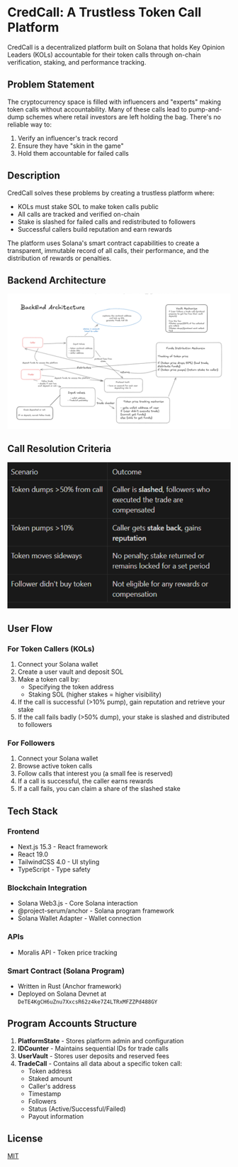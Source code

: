 # CredCall: A Trustless Token Call Platform

CredCall is a decentralized platform built on Solana that holds Key Opinion Leaders (KOLs) accountable for their token calls through on-chain verification, staking, and performance tracking.

## Problem Statement

The cryptocurrency space is filled with influencers and "experts" making token calls without accountability. Many of these calls lead to pump-and-dump schemes where retail investors are left holding the bag. There's no reliable way to:

1. Verify an influencer's track record
2. Ensure they have "skin in the game"
3. Hold them accountable for failed calls

## Description

CredCall solves these problems by creating a trustless platform where:

- KOLs must stake SOL to make token calls public
- All calls are tracked and verified on-chain
- Stake is slashed for failed calls and redistributed to followers
- Successful callers build reputation and earn rewards

The platform uses Solana's smart contract capabilities to create a transparent, immutable record of all calls, their performance, and the distribution of rewards or penalties.

## Backend Architecture

![Backend Architecture Diagram](/public/architecture.png)

## Call Resolution Criteria

![Call Resolution Criteria](/public/criteria.png)

## User Flow

### For Token Callers (KOLs)

1. Connect your Solana wallet
2. Create a user vault and deposit SOL
3. Make a token call by:
   - Specifying the token address
   - Staking SOL (higher stakes = higher visibility)
4. If the call is successful (>10% pump), gain reputation and retrieve your stake
5. If the call fails badly (>50% dump), your stake is slashed and distributed to followers

### For Followers

1. Connect your Solana wallet
2. Browse active token calls
3. Follow calls that interest you (a small fee is reserved)
4. If a call is successful, the caller earns rewards
5. If a call fails, you can claim a share of the slashed stake

## Tech Stack

### Frontend
- Next.js 15.3 - React framework
- React 19.0
- TailwindCSS 4.0 - UI styling
- TypeScript - Type safety

### Blockchain Integration
- Solana Web3.js - Core Solana interaction
- @project-serum/anchor - Solana program framework
- Solana Wallet Adapter - Wallet connection

### APIs
- Moralis API - Token price tracking

### Smart Contract (Solana Program)
- Written in Rust (Anchor framework)
- Deployed on Solana Devnet at `DeTE4KgCH6uZnu7XxcsR62z4ke7Z4LTRxMFZZPd488GY`

## Program Accounts Structure

1. **PlatformState** - Stores platform admin and configuration
2. **IDCounter** - Maintains sequential IDs for trade calls
3. **UserVault** - Stores user deposits and reserved fees
4. **TradeCall** - Contains all data about a specific token call:
   - Token address
   - Staked amount
   - Caller's address
   - Timestamp
   - Followers
   - Status (Active/Successful/Failed)
   - Payout information

## License

[MIT](LICENSE)
